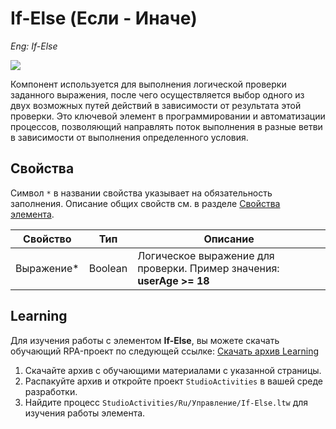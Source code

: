 # If-Else (Если - Иначе)

*Eng: If-Else*

![](../../resources/basic/logic/image-(64).png)

Компонент используется для выполнения логической проверки заданного выражения, после чего осуществляется выбор одного из двух возможных путей действий в зависимости от результата этой проверки. Это ключевой элемент в программировании и автоматизации процессов, позволяющий направлять поток выполнения в разные ветви в зависимости от выполнения определенного условия.


## Свойства

Символ `*` в названии свойства указывает на обязательность заполнения. Описание общих свойств см. в разделе [Свойства элемента](https://docs.primo-rpa.ru/primo-rpa/primo-studio/process/elements#svoistva-elementa).

| Свойство    | Тип     | Описание              |
| ----------- | ------- | --------------------- |
| Выражение\* | Boolean | Логическое выражение для проверки. Пример значения: **userAge >= 18**


##  Learning

Для изучения работы с элементом **If-Else**, вы можете скачать обучающий RPA-проект по следующей ссылке: [Скачать архив Learning](https://github.com/PrimoRPA/Learning/archive/refs/heads/master.zip)

1. Скачайте архив с обучающими материалами с указанной страницы.
2. Распакуйте архив и откройте проект `StudioActivities` в вашей среде разработки.
3. Найдите процесс `StudioActivities/Ru/Управление/If-Else.ltw` для изучения работы элемента.
